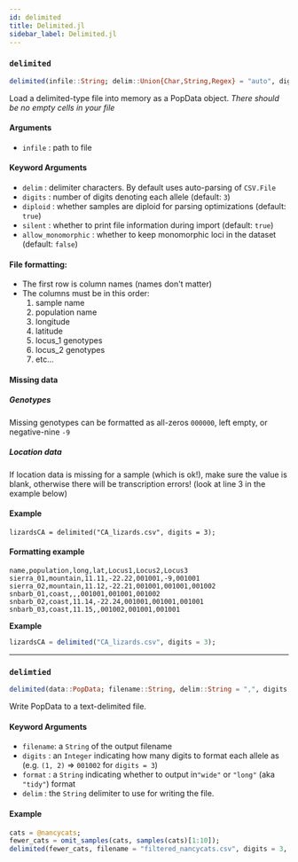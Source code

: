```yaml
---
id: delimited
title: Delimited.jl
sidebar_label: Delimited.jl
---
```


### `delimited`
```julia
delimited(infile::String; delim::Union{Char,String,Regex} = "auto", digits::Int64 = 3, silent::Bool = false)
```
Load a delimited-type file into memory as a PopData object. *There should be no empty cells
in your file*
#### Arguments
- `infile` : path to file
#### Keyword Arguments
- `delim` : delimiter characters. By default uses auto-parsing of `CSV.File`
- `digits` : number of digits denoting each allele (default: `3`)
- `diploid`  : whether samples are diploid for parsing optimizations (default: `true`)
- `silent`   : whether to print file information during import (default: `true`)
- `allow_monomorphic` : whether to keep monomorphic loci in the dataset (default: `false`)

#### File formatting:
- The first row is column names (names don't matter)
- The columns must be in this order:
    1. sample name
    2. population name
    3. longitude
    4. latitude
    5. locus_1 genotypes
    6. locus_2 genotypes
    7. etc...
#### Missing data
##### Genotypes
Missing genotypes can be formatted as all-zeros `000000`, left empty, or negative-nine `-9`
##### Location data
If location data is missing for a sample (which is ok!), make sure the value is
blank, otherwise there will be transcription errors! (look at line 3 in the example below)
#### Example
```
lizardsCA = delimited("CA_lizards.csv", digits = 3);
```
#### Formatting example

```
name,population,long,lat,Locus1,Locus2,Locus3
sierra_01,mountain,11.11,-22.22,001001,-9,001001
sierra_02,mountain,11.12,-22.21,001001,001001,001002
snbarb_01,coast,,,001001,001001,001002
snbarb_02,coast,11.14,-22.24,001001,001001,001001
snbarb_03,coast,11.15,,001002,001001,001001
```

**Example**
```julia
lizardsCA = delimited("CA_lizards.csv", digits = 3);
```

----

### `delimtied`
```julia
delimited(data::PopData; filename::String, delim::String = ",", digits::Integer = 3, format::String = "wide")
```
Write PopData to a text-delimited file. 
#### Keyword Arguments
- `filename`: a `String` of the output filename
- `digits` : an `Integer` indicating how many digits to format each allele as (e.g. `(1, 2)` => `001002` for `digits = 3`)
- `format` : a `String` indicating whether to output in`"wide"` or `"long"` (aka `"tidy"`) format 
- `delim` : the `String` delimiter to use for writing the file. 

#### Example
```julia
cats = @nancycats;
fewer_cats = omit_samples(cats, samples(cats)[1:10]);
delimited(fewer_cats, filename = "filtered_nancycats.csv", digits = 3, format = "wide", delim = " ")
```
